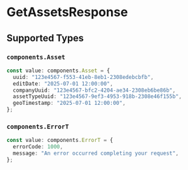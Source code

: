 # GetAssetsResponse


## Supported Types

### `components.Asset`

```typescript
const value: components.Asset = {
  uuid: "123e4567-f553-41eb-8eb1-2308edebcbfb",
  editDate: "2025-07-01 12:00:00",
  companyUuid: "123e4567-bfc2-4204-ae34-2308eb6be86b",
  assetTypeUuid: "123e4567-9ef3-4953-918b-2308e46f155b",
  geoTimestamp: "2025-07-01 12:00:00",
};
```

### `components.ErrorT`

```typescript
const value: components.ErrorT = {
  errorCode: 1000,
  message: "An error occurred completing your request",
};
```

